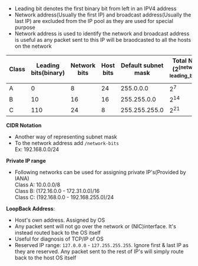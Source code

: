 - Leading bit denotes the first binary bit from left in an IPV4 address
- Network address(Usually the first IP) and broadcast address(Usually the last IP) are excluded from the IP pool as they are used for special purpose
- Network address is used to identify the network and broadcast address is useful as any packet sent to this IP will be braodcasted to all the hosts on the network
  
| Class | Leading bits(binary) | Network bits | Host bits | Default subnet mask | Total Networks (2<sup>(network_bits - leading_bits_count)</sup>) | Total Hosts/Network (2<sup>host_bits</sup> - 2)|
| --------- | --------- | --------- | --------- | --------- | --------- | --------- | 
| A | 0 | 8 | 24 | 255.0.0.0| 2<sup>7</sup>| 2<sup>24</sup> - 2 |
| B | 10 | 16 | 16 | 255.255.0.0| 2<sup>14</sup>| 2<sup>16</sup> - 2 |
| C | 110 | 24 | 8 | 255.255.255.0| 2<sup>21</sup>| 2<sup>8</sup> - 2 |

**CIDR Notation**
- Another way of representing subnet mask
- To the network address add `/network-bits`  
  Ex: 192.168.0.0/24

**Private IP range**
- Following networks can be used for assigning private IP's(Provided by IANA)  
Class A: 10.0.0.0/8  
Class B: (172.16.0.0 - 172.31.0.0)/16  
Class C: (192.168.0.0 - 192.168.255.0)/24  

**LoopBack Address**:
- Host's own address. Assigned by OS
- Any packet sent will not go over the network or (NIC)interface. It's instead routed back to the OS itself
- Useful for diagnosis of TCP/IP of OS
- Reserved IP range: `127.0.0.0` - `127.255.255.255`. Ignore first & last IP as they are reserved. Any packet sent to the rest of IP's will simply route back to the host OS itself